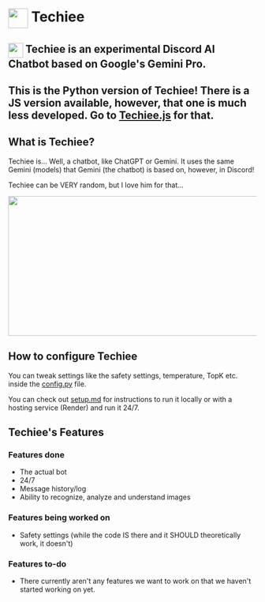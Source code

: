 # <img src="https://github.com/MerBudd/Techiee.js/assets/82082386/43cc9180-c22f-4418-8949-9834a5066089" width="40" height="40" align=top> Techiee

## <img src="https://github.com/MerBudd/Techiee.js/assets/82082386/43cc9180-c22f-4418-8949-9834a5066089" width="30" height="30" align=top> Techiee is an experimental Discord AI Chatbot based on Google's Gemini Pro.

## This is the Python version of Techiee! There is a JS version available, however, that one is much less developed. Go to [Techiee.js](https://github.com/MerBudd/Techiee.js) for that.

## What is Techiee?

Techiee is... Well, a chatbot, like ChatGPT or Gemini. It uses the same Gemini (models) that Gemini (the chatbot) is based on, however, in Discord!

Techiee can be VERY random, but I love him for that...

<img src="https://github.com/MerBudd/Techiee.js/assets/82082386/d9b79ff9-9274-4959-8cd6-317026625c84" width=540 height=283>


## How to configure Techiee

You can tweak settings like the safety settings, temperature, TopK etc. inside the [config.py](https://github.com/MerBudd/Techiee.py/blob/main/config.py) file.

You can check out [setup.md](https://github.com/MerBudd/Techiee.py/blob/main/setup.md) for instructions to run it locally or with a hosting service (Render) and run it 24/7.

## Techiee's Features

### Features done

- The actual bot
- 24/7
- Message history/log
- Ability to recognize, analyze and understand images

### Features being worked on

- Safety settings (while the code IS there and it SHOULD theoretically work, it doesn't)

### Features to-do

- There currently aren't any features we want to work on that we haven't started working on yet.

